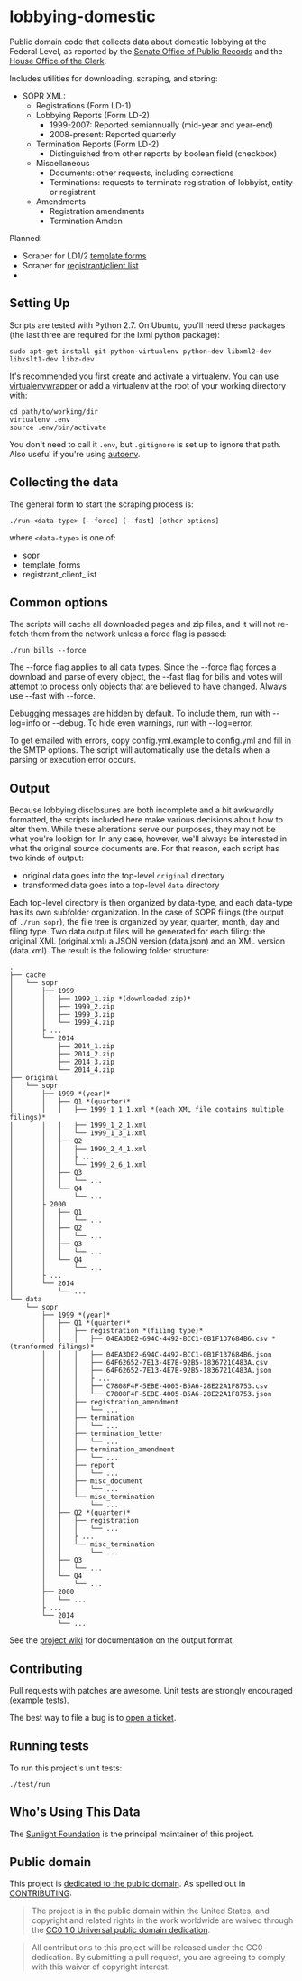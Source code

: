 lobbying-domestic
=================

Public domain code that collects data about domestic lobbying at the Federal Level, as reported by the [Senate Office of Public Records](http://www.senate.gov/pagelayout/legislative/one_item_and_teasers/opr.htm) and the [House Office of the Clerk](http://clerk.house.gov/).

Includes utilities for downloading, scraping, and storing:

 - SOPR XML:
   - Registrations (Form LD-1)
   - Lobbying Reports (Form LD-2)
     - 1999-2007: Reported semiannually (mid-year and year-end)
     - 2008-present: Reported quarterly
   - Termination Reports (Form LD-2)
     - Distinguished from other reports by boolean field (checkbox)
   - Miscellaneous 
     - Documents: other requests, including corrections
     - Terminations: requests to terminate registration of lobbyist, entity or registrant
   - Amendments
     - Registration amendments
     - Termination Amden
 
Planned:

 - Scraper for LD1/2 [template forms](http://lobbyingdisclosure.house.gov/software.asp)
 - Scraper for [registrant/client list](http://www.senate.gov/pagelayout/legislative/one_item_and_teasers/clientlist_parent.htm)
 - 

Setting Up
----------

Scripts are tested with Python 2.7. On Ubuntu, you'll need these packages (the last three are required for the lxml python package):

    sudo apt-get install git python-virtualenv python-dev libxml2-dev libxslt1-dev libz-dev

It's recommended you first create and activate a virtualenv. You can use [virtualenvwrapper](https://bitbucket.org/dhellmann/virtualenvwrapper/) or add a virtualenv at the root of your working directory with:

    cd path/to/working/dir
    virtualenv .env
    source .env/bin/activate

You don't need to call it `.env`, but `.gitignore` is set up to ignore that path. Also useful if you're using [autoenv](https://github.com/kennethreitz/autoenv).

Collecting the data
-------------------

The general form to start the scraping process is:

    ./run <data-type> [--force] [--fast] [other options]

where `<data-type>` is one of:

  - sopr
  - template_forms
  - registrant_client_list

Common options
--------------

The scripts will cache all downloaded pages and zip files, and it will not re-fetch them from the network unless a force flag is passed:

    ./run bills --force

The --force flag applies to all data types. Since the --force flag forces a download and parse of every object, the --fast flag for bills and votes will attempt to process only objects that are believed to have changed. Always use --fast with --force.

Debugging messages are hidden by default. To include them, run with --log=info or --debug. To hide even warnings, run with --log=error.

To get emailed with errors, copy config.yml.example to config.yml and fill in the SMTP options. The script will automatically use the details when a parsing or execution error occurs.

Output
------

Because lobbying disclosures are both incomplete and a bit awkwardly formatted, the scripts included here make various decisions about how to alter them. While these alterations serve our purposes, they may not be what you're lookign for. In any case, however, we'll always be interested in what the original source documents are. For that reason, each script has two kinds of output:

  - original data goes into the top-level `original` directory
  - transformed data goes into a top-level `data` directory 
  
Each top-level directory is then organized by data-type, and each data-type has its own subfolder organization. In the case of SOPR filings (the output of `./run sopr`), the file tree is organized by year, quarter, month, day and filing type. Two data output files will be generated for each filing: the original XML (original.xml) a JSON version (data.json) and an XML version (data.xml). The result is the following folder structure:

    .
    ├── cache 
    │   └── sopr 
    │       ├── 1999
    │       │   ├── 1999_1.zip *(downloaded zip)*
    │       │   ├── 1999_2.zip
    │       │   ├── 1999_3.zip
    │       │   └── 1999_4.zip
    │       ├ ...
    │       └── 2014
    │           ├── 2014_1.zip
    │           ├── 2014_2.zip
    │           ├── 2014_3.zip
    │           └── 2014_4.zip
    ├── original 
    │   └── sopr 
    │       ├── 1999 *(year)*
    │       │   ├── Q1 *(quarter)*
    │       │   │   ├── 1999_1_1_1.xml *(each XML file contains multiple filings)*
    │       │   │   ├── 1999_1_2_1.xml
    │       │   │   └── 1999_1_3_1.xml
    │       │   ├── Q2
    │       │   │   ├── 1999_2_4_1.xml
    │       │   │   ├ ...
    │       │   │   └── 1999_2_6_1.xml
    │       │   ├── Q3
    │       │   │   └── ...
    │       │   └── Q4
    │       │       └── ...
    │       ├ 2000
    │       │   ├── Q1
    │       │   │   └── ...
    │       │   ├── Q2
    │       │   │   └── ...
    │       │   ├── Q3
    │       │   │   └── ...
    │       │   └── Q4
    │       │       └── ...
    │       ├ ...
    │       └── 2014
    │           └── ...
    └── data
        └── sopr 
            ├── 1999 *(year)*
            │   ├── Q1 *(quarter)*
            │   │   ├── registration *(filing type)*
            │   │   │   ├── 04EA3DE2-694C-4492-BCC1-0B1F137684B6.csv *(tranformed filings)*
            │   │   │   ├── 04EA3DE2-694C-4492-BCC1-0B1F137684B6.json
            │   │   │   ├── 64F62652-7E13-4E7B-92B5-1836721C483A.csv
            │   │   │   ├── 64F62652-7E13-4E7B-92B5-1836721C483A.json
            │   │   │   ├ ...
            │   │   │   ├── C7808F4F-5EBE-4005-B5A6-28E22A1F8753.csv
            │   │   │   └── C7808F4F-5EBE-4005-B5A6-28E22A1F8753.json
            │   │   ├── registration_amendment
            │   │   │   └── ...
            │   │   ├── termination
            │   │   │   └── ...
            │   │   ├── termination_letter
            │   │   │   └── ...
            │   │   ├── termination_amendment
            │   │   │   └── ...
            │   │   ├── report
            │   │   │   └── ...
            │   │   ├── misc_document
            │   │   │   └── ...
            │   │   └── misc_termination
            │   │       └── ...
            │   ├── Q2 *(quarter)*
            │   │   ├── registration
            │   │   │   └── ...
            │   │   ├ ...
            │   │   └── misc_termination
            │   │       └── ...
            │   ├── Q3
            │   │   └── ...
            │   └── Q4
            │       └── ...
            ├── 2000
            │   └── ...
            ├ ...
            └── 2014
                └── ...

See the [project wiki](https://github.com/sunlightlabs/lobbying-domestic/wiki) for documentation on the output format.

Contributing
------------

Pull requests with patches are awesome. Unit tests are strongly encouraged ([example tests](https://github.com/sunlightlabs/lobbying-domestic/blob/master/test/test_sopr.py)).

The best way to file a bug is to [open a ticket](https://github.com/sunlightlabs/lobbying-domestic/issues).

Running tests
-------------

To run this project's unit tests:

    ./test/run

Who's Using This Data
---------------------

The [Sunlight Foundation](http://sunlightfoundation.com) is the principal maintainer of this project.

## Public domain

This project is [dedicated to the public domain](LICENSE). As spelled out in [CONTRIBUTING](CONTRIBUTING.md):

> The project is in the public domain within the United States, and copyright and related rights in the work worldwide are waived through the [CC0 1.0 Universal public domain dedication](http://creativecommons.org/publicdomain/zero/1.0/).

> All contributions to this project will be released under the CC0 dedication. By submitting a pull request, you are agreeing to comply with this waiver of copyright interest.
